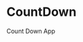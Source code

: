 # CountDown
 Count Down App
     
          
                                                  
                                                         
                                           
                      
              
   
  
   
 
